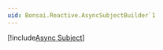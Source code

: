 ```yaml
---
uid: Bonsai.Reactive.AsyncSubjectBuilder`1
---
```


[!include[Async Subject](~/articles/subject-async.md)]